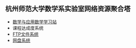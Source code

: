 ## 杭州师范大学数学系实验室网络资源聚合塔
- [数学与应用数学学习站](http://172.22.130.35/)
- 课程达成度系统
- [FTP文件系统](ftp://172.22.130.35/)
- [网盘系统](http://172.22.131.4:8080)
